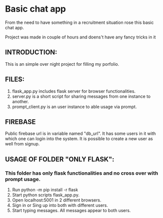 # Basic chat app
From the need to have something in a recruitment situation rose this basic chat app.

Project was made in couple of hours and doens't have any fancy tricks in it

## INTRODUCTION:
This is an simple over night project for filling my porfolio.

## FILES:
1. flask_app.py includes flask server for browser functionalities. 
2. server.py is a short script for sharing messages from one instance to another. 
3. prompt_client.py is an user instance to able usage via prompt.

## FIREBASE
Public firebase url is in variable named "db_url". It has some users in it with which one can login into the system. 
It is possible to create a new user as well from signup.

## USAGE OF FOLDER "ONLY FLASK":
### This folder has only flask functionalities and no cross over with prompt usage.
1. Run python -m pip install -r flask
2. Start python scripts flask_app.py.
3. Open localhost:5001 in 2 different browsers.
4. Sign in or Sing up into both with different users. 
5. Start typing messages. All messages appear to both users.

